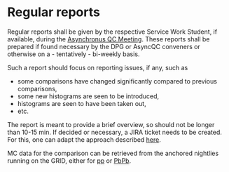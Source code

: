 # Regular reports

Regular reports shall be given by the respective Service Work Student, if available, during the [Asynchronus QC Meeting](https://indico.cern.ch/category/8532/).
These reports shall be prepared if found necessary by the DPG or AsyncQC conveners or otherwise on a - tentatively - bi-weekly basis.

Such a report should focus on reporting issues, if any, such as

* some comparisons have changed significantly compared to previous comparisons,
* some new histograms are seen to be introduced,
* histograms are seen to have been taken out,
* etc.

The report is meant to provide a brief overview, so should not be longer than 10-15 min.
If decided or necessary, a JIRA ticket needs to be created. For this, one can adapt the approach described [here](official_requests.md).

MC data for the comparison can be retrieved from the anchored nightlies running on the GRID, either for [pp](https://alimonitor.cern.ch/job_events.jsp?timesel=0&owner=aliprod&filter_run=536683:536683&filter_jobtype=pp%2C+13.6+TeV+-+Nightly+anchored+production+to+pp+data+periods+in+LHC23%2C+O2-4628) or [PbPb](https://alimonitor.cern.ch/job_events.jsp?timesel=0&owner=aliprod&filter_run=544122:544122&filter_jobtype=Pb-Pb%2C+5.36+TeV+-+Nightly+anchored+production+to+Pb-Pb+data+periods+in+LHC23%2C+O2-4628).
